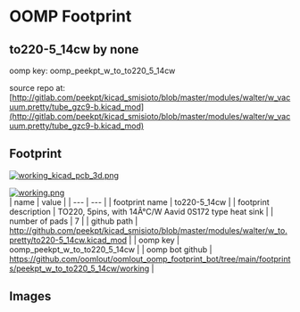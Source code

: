 # OOMP Footprint  
## to220-5_14cw  by none  
  
oomp key: oomp_peekpt_w_to_to220_5_14cw  
  
source repo at: [http://gitlab.com/peekpt/kicad_smisioto/blob/master/modules/walter/w_vacuum.pretty/tube_gzc9-b.kicad_mod](http://gitlab.com/peekpt/kicad_smisioto/blob/master/modules/walter/w_vacuum.pretty/tube_gzc9-b.kicad_mod)  
## Footprint  
  
[![working_kicad_pcb_3d.png](working_kicad_pcb_3d_600.png)](working_kicad_pcb_3d.png)  
  
[![working.png](working_600.png)](working.png)  
| name | value | 
| --- | --- | 
| footprint name | to220-5_14cw | 
| footprint description | TO220, 5pins, with 14Â°C/W Aavid 0S172 type heat sink | 
| number of pads | 7 | 
| github path | http://github.com/peekpt/kicad_smisioto/blob/master/modules/walter/w_to.pretty/to220-5_14cw.kicad_mod | 
| oomp key | oomp_peekpt_w_to_to220_5_14cw | 
| oomp bot github | https://github.com/oomlout/oomlout_oomp_footprint_bot/tree/main/footprints/peekpt_w_to_to220_5_14cw/working | 
## Images  
